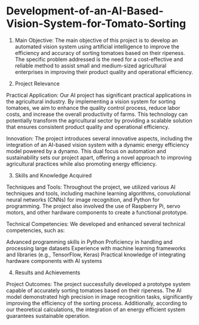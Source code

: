 # Development-of-an-AI-Based-Vision-System-for-Tomato-Sorting

1. Main Objective: The main objective of this project is to develop an automated vision system using artificial intelligence to improve the efficiency and accuracy of sorting tomatoes based on their ripeness. The specific problem addressed is the need for a cost-effective and reliable method to assist small and medium-sized agricultural enterprises in improving their product quality and operational efficiency.

2. Project Relevance

Practical Application: Our AI project has significant practical applications in the agricultural industry. By implementing a vision system for sorting tomatoes, we aim to enhance the quality control process, reduce labor costs, and increase the overall productivity of farms. This technology can potentially transform the agricultural sector by providing a scalable solution that ensures consistent product quality and operational efficiency.

Innovation: The project introduces several innovative aspects, including the integration of an AI-based vision system with a dynamic energy efficiency model powered by a dynamo. This dual focus on automation and sustainability sets our project apart, offering a novel approach to improving agricultural practices while also promoting energy efficiency.

3. Skills and Knowledge Acquired

Techniques and Tools: Throughout the project, we utilized various AI techniques and tools, including machine learning algorithms, convolutional neural networks (CNNs) for image recognition, and Python for programming. The project also involved the use of Raspberry Pi, servo motors, and other hardware components to create a functional prototype.

Technical Competencies: We developed and enhanced several technical competencies, such as:

Advanced programming skills in Python
Proficiency in handling and processing large datasets
Experience with machine learning frameworks and libraries (e.g., TensorFlow, Keras)
Practical knowledge of integrating hardware components with AI systems

4. Results and Achievements

Project Outcomes: The project successfully developed a prototype system capable of accurately sorting tomatoes based on their ripeness. The AI model demonstrated high precision in image recognition tasks, significantly improving the efficiency of the sorting process. Additionally, according to our theoretical calculations, the integration of an energy efficient system guarantees sustainable operation.

